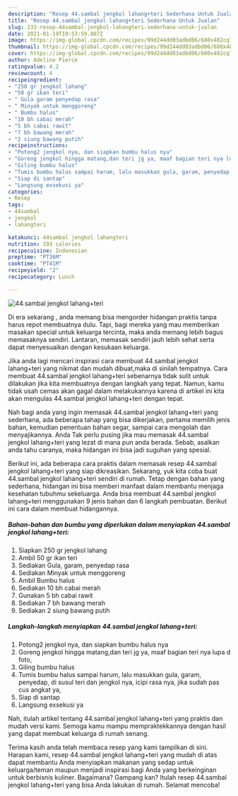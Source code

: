 ```yaml
---
description: "Resep 44.sambal jengkol lahang+teri Sederhana Untuk Jualan"
title: "Resep 44.sambal jengkol lahang+teri Sederhana Untuk Jualan"
slug: 233-resep-44sambal-jengkol-lahangteri-sederhana-untuk-jualan
date: 2021-01-19T19:53:59.807Z
image: https://img-global.cpcdn.com/recipes/99d244dd03adbd06/680x482cq70/44sambal-jengkol-lahangteri-foto-resep-utama.jpg
thumbnail: https://img-global.cpcdn.com/recipes/99d244dd03adbd06/680x482cq70/44sambal-jengkol-lahangteri-foto-resep-utama.jpg
cover: https://img-global.cpcdn.com/recipes/99d244dd03adbd06/680x482cq70/44sambal-jengkol-lahangteri-foto-resep-utama.jpg
author: Adeline Pierce
ratingvalue: 4.2
reviewcount: 4
recipeingredient:
- "250 gr jengkol lahang"
- "50 gr ikan teri"
- " Gula garam penyedap rasa"
- " Minyak untuk menggoreng"
- " Bumbu halus"
- "10 bh cabai merah"
- "5 bh cabai rawit"
- "7 bh bawang merah"
- "2 siung bawang putih"
recipeinstructions:
- "Potong2 jengkol nya, dan siapkan bumbu halus nya"
- "Goreng jengkol hingga matang,dan teri jg ya, maaf bagian teri nya lupa d foto,"
- "Giling bumbu halus"
- "Tumis bumbu halus sampai harum, lalu masukkan gula, garam, penyedap, di susul teri dan jengkol nya, icipi rasa nya, jika sudah pas cus angkat ya,"
- "Siap di santap"
- "Langsung exsekusi ya"
categories:
- Resep
tags:
- 44sambal
- jengkol
- lahangteri

katakunci: 44sambal jengkol lahangteri 
nutrition: 193 calories
recipecuisine: Indonesian
preptime: "PT36M"
cooktime: "PT41M"
recipeyield: "2"
recipecategory: Lunch

---
```



![44.sambal jengkol lahang+teri](https://img-global.cpcdn.com/recipes/99d244dd03adbd06/680x482cq70/44sambal-jengkol-lahangteri-foto-resep-utama.jpg)

Di era  sekarang , anda memang bisa mengorder hidangan praktis tanpa harus repot membuatnya dulu. Tapi, bagi mereka yang mau memberikan masakan special untuk keluarga tercinta, maka anda memang lebih bagus memasaknya sendiri. Lantaran, memasak sendiri jauh lebih sehat serta dapat menyesuaikan dengan kesukaan keluarga.

Jika anda lagi mencari inspirasi cara membuat 44.sambal jengkol lahang+teri yang nikmat dan mudah dibuat,maka di sinilah tempatnya. Cara membuat 44.sambal jengkol lahang+teri  sebenarnya tidak sulit untuk dilakukan jika kita membuatnya dengan langkah yang tepat. Namun, kamu tidak usah cemas akan gagal dalam melakukannya 
karena di artikel ini kita akan mengulas 44.sambal jengkol lahang+teri dengan tepat.  



Nah bagi anda yang ingin memasak 44.sambal jengkol lahang+teri yang sederhana, ada beberapa tahap yang bisa dikerjakan, pertama memilih jenis bahan, kemudian penentuan bahan segar, sampai cara mengolah dan menyajikannya. Anda Tak perlu pusing jika mau memasak 44.sambal jengkol lahang+teri yang lezat di mana pun anda berada. Sebab, asalkan anda  tahu caranya, maka hidangan ini bisa jadi suguhan yang spesial.

Berikut ini, ada beberapa cara praktis  dalam memasak resep 44.sambal jengkol lahang+teri yang siap dikreasikan. Sekarang, yuk kita coba buat 44.sambal jengkol lahang+teri sendiri di rumah. Tetap dengan bahan yang sederhana, hidangan ini bisa memberi manfaat dalam membantu menjaga kesehatan tubuhmu sekeluarga. Anda bisa membuat 44.sambal jengkol lahang+teri menggunakan 9 jenis bahan dan 6 langkah pembuatan. Berikut ini cara dalam membuat hidangannya.

<!--inarticleads1-->

##### Bahan-bahan dan bumbu yang diperlukan dalam menyiapkan 44.sambal jengkol lahang+teri:

1. Siapkan 250 gr jengkol lahang
1. Ambil 50 gr ikan teri
1. Sediakan  Gula, garam, penyedap rasa
1. Sediakan  Minyak untuk menggoreng
1. Ambil  Bumbu halus
1. Sediakan 10 bh cabai merah
1. Gunakan 5 bh cabai rawit
1. Sediakan 7 bh bawang merah
1. Sediakan 2 siung bawang putih




<!--inarticleads2-->

##### Langkah-langkah menyiapkan 44.sambal jengkol lahang+teri:

1. Potong2 jengkol nya, dan siapkan bumbu halus nya
1. Goreng jengkol hingga matang,dan teri jg ya, maaf bagian teri nya lupa d foto,
1. Giling bumbu halus
1. Tumis bumbu halus sampai harum, lalu masukkan gula, garam, penyedap, di susul teri dan jengkol nya, icipi rasa nya, jika sudah pas cus angkat ya,
1. Siap di santap
1. Langsung exsekusi ya




Nah, itulah artikel tentang  44.sambal jengkol lahang+teri  yang praktis dan mudah versi kami. Semoga kamu mampu mempraktekkannya dengan hasil yang dapat membuat keluarga di rumah senang. 

Terima kasih anda telah membaca resep yang kami tampilkan di sini. Harapan kami, resep  44.sambal jengkol lahang+teri yang mudah di atas dapat membantu Anda menyiapkan makanan yang sedap untuk keluarga/teman maupun menjadi inspirasi bagi Anda yang berkeinginan untuk berbisnis kuliner. Bagaimana? Gampang kan? Itulah resep 44.sambal jengkol lahang+teri yang bisa Anda lakukan di rumah. Selamat mencoba!

